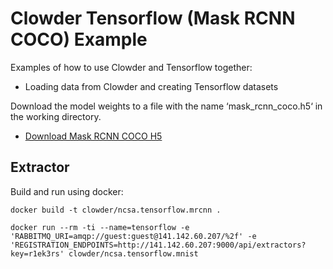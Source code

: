# Clowder Tensorflow (Mask RCNN COCO) Example

Examples of how to use Clowder and Tensorflow together:

- Loading data from Clowder and creating Tensorflow datasets

Download the model weights to a file with the name ‘mask_rcnn_coco.h5‘ in the working directory.
* [Download Mask RCNN COCO H5](https://github.com/matterport/Mask_RCNN/releases/download/v2.0/mask_rcnn_coco.h5)

## Extractor

Build and run using docker:

```docker build -t clowder/ncsa.tensorflow.mrcnn .```

```docker run --rm -ti --name=tensorflow -e 'RABBITMQ_URI=amqp://guest:guest@141.142.60.207/%2f' -e 'REGISTRATION_ENDPOINTS=http://141.142.60.207:9000/api/extractors?key=r1ek3rs' clowder/ncsa.tensorflow.mnist```
